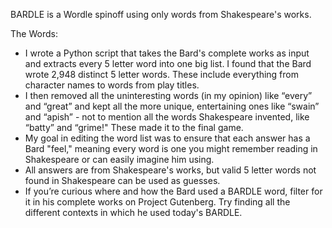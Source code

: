 BARDLE is a Wordle spinoff using only words from Shakespeare's works.

The Words:
- I wrote a Python script that takes the Bard's complete works as input and extracts every 5 letter word into one big list. I found that the Bard wrote 2,948 distinct 5 letter words. These include everything from character names to words from play titles.
- I then removed all the uninteresting words (in my opinion) like “every” and “great” and kept all the more unique, entertaining ones like “swain” and “apish” - not to mention all the words Shakespeare invented, like “batty” and “grime!" These made it to the final game.
- My goal in editing the word list was to ensure that each answer has a Bard "feel," meaning every word is one you might remember reading in Shakespeare or can easily imagine him using.
- All answers are from Shakespeare's works, but valid 5 letter words not found in Shakespeare can be used as guesses.
- If you’re curious where and how the Bard used a BARDLE word, filter for it in his complete works on Project Gutenberg. Try finding all the different contexts in which he used today's BARDLE.
